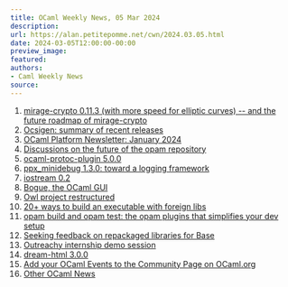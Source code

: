 ```yaml
---
title: OCaml Weekly News, 05 Mar 2024
description:
url: https://alan.petitepomme.net/cwn/2024.03.05.html
date: 2024-03-05T12:00:00-00:00
preview_image:
featured:
authors:
- Caml Weekly News
source:
---
```


<ol><li><a href="https://alan.petitepomme.net/cwn/2024.03.05.html#1">mirage-crypto 0.11.3 (with more speed for elliptic curves) -- and the future roadmap of mirage-crypto</a></li><li><a href="https://alan.petitepomme.net/cwn/2024.03.05.html#2">Ocsigen: summary of recent releases</a></li><li><a href="https://alan.petitepomme.net/cwn/2024.03.05.html#3">OCaml Platform Newsletter: January 2024</a></li><li><a href="https://alan.petitepomme.net/cwn/2024.03.05.html#4">Discussions on the future of the opam repository</a></li><li><a href="https://alan.petitepomme.net/cwn/2024.03.05.html#5">ocaml-protoc-plugin 5.0.0</a></li><li><a href="https://alan.petitepomme.net/cwn/2024.03.05.html#6">ppx_minidebug 1.3.0: toward a logging framework</a></li><li><a href="https://alan.petitepomme.net/cwn/2024.03.05.html#7">iostream 0.2</a></li><li><a href="https://alan.petitepomme.net/cwn/2024.03.05.html#8">Bogue, the OCaml GUI</a></li><li><a href="https://alan.petitepomme.net/cwn/2024.03.05.html#9">Owl project restructured</a></li><li><a href="https://alan.petitepomme.net/cwn/2024.03.05.html#10">20+ ways to build an executable with foreign libs</a></li><li><a href="https://alan.petitepomme.net/cwn/2024.03.05.html#11">opam build and opam test: the opam plugins that simplifies your dev setup</a></li><li><a href="https://alan.petitepomme.net/cwn/2024.03.05.html#12">Seeking feedback on repackaged libraries for Base</a></li><li><a href="https://alan.petitepomme.net/cwn/2024.03.05.html#13">Outreachy internship demo session</a></li><li><a href="https://alan.petitepomme.net/cwn/2024.03.05.html#14">dream-html 3.0.0</a></li><li><a href="https://alan.petitepomme.net/cwn/2024.03.05.html#15">Add your OCaml Events to the Community Page on OCaml.org</a></li><li><a href="https://alan.petitepomme.net/cwn/2024.03.05.html#16">Other OCaml News</a></li></ol>
